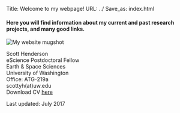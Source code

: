 Title: Welcome to my webpage!
URL: ../
Save_as: index.html



#### Here you will find information about my current and past research projects, and many good links.

![My website mugshot]({filename}/images/myphoto.png)

Scott Henderson  
eScience Postdoctoral Fellow  
Earth & Space Sciences  
University of Washington  
Office: ATG-219a  
scottyh(at)uw.edu  
Download CV [here]({filename}/pdfs/CV_Henderson.pdf)  

Last updated: July 2017
